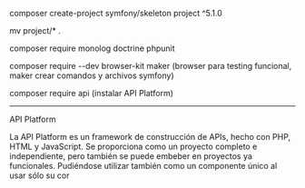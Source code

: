composer create-project symfony/skeleton project ^5.1.0

mv project/* .

composer require monolog doctrine phpunit

composer require --dev browser-kit maker (browser para testing funcional, maker crear comandos y archivos symfony)

composer require api (instalar API Platform)

---

API Platform

La API Platform es un framework de construcción de APIs, hecho con PHP, HTML y JavaScript. Se proporciona como un proyecto completo e independiente, pero también se puede embeber en proyectos ya funcionales. Pudiéndose utilizar también como un componente único al usar sólo su cor